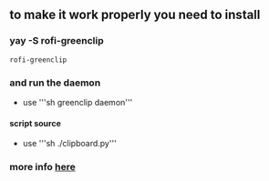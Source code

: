 ## to make it work properly you need to install

### yay -S rofi-greenclip

`rofi-greenclip`

### and run the daemon

- use
  '''sh
  greenclip daemon'''

#### script source

- use '''sh
  ./clipboard.py'''

### more info [here](https://github.com/erebe/greenclip)
